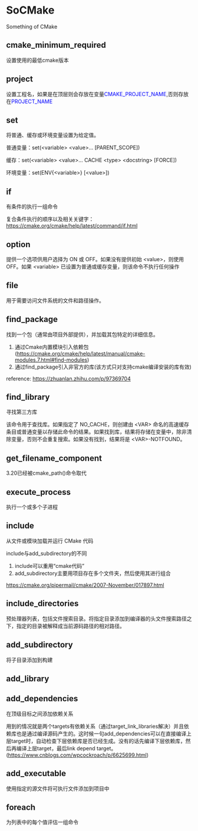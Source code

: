 # SoCMake
Something of CMake

## cmake_minimum_required 

设置使用的最低cmake版本

## project

设置工程名，如果是在顶层则会存放在变量<font color=blue>CMAKE_PROJECT_NAME</font>,否则存放在<font color=blue>PROJECT_NAME</font>

## set

将普通、缓存或环境变量设置为给定值。

普通变量：set(\<variable\> \<value\>... [PARENT_SCOPE])

缓存：set(\<variable\> \<value\>... CACHE \<type\> \<docstring\> [FORCE])

环境变量：set(ENV{\<variable\>} [\<value\>])

## if

有条件的执行一组命令

复合条件执行的顺序以及相关关键字：https://cmake.org/cmake/help/latest/command/if.html

## option

提供一个选项供用户选择为 ON 或 OFF。如果没有提供初始 \<value\>，则使用 OFF。如果 \<variable\> 已设置为普通或缓存变量，则该命令不执行任何操作

## file

用于需要访问文件系统的文件和路径操作。

## find_package

找到一个包（通常由项目外部提供），并加载其包特定的详细信息。

1. 通过Cmake内置模块引入依赖包(https://cmake.org/cmake/help/latest/manual/cmake-modules.7.html#find-modules)
2. 通过find_package引入非官方的库(该方式只对支持cmake编译安装的库有效)

reference: https://zhuanlan.zhihu.com/p/97369704

## find_library

寻找第三方库

该命令用于查找库。如果指定了 NO_CACHE，则创建由 \<VAR\> 命名的高速缓存条目或普通变量以存储此命令的结果。如果找到库，结果将存储在变量中，除非清除变量，否则不会重复搜索。如果没有找到，结果将是 \<VAR\>-NOTFOUND。

## get_filename_component

3.20已经被cmake_path()命令取代

##  execute_process

执行一个或多个子进程

## include

从文件或模块加载并运行 CMake 代码

include与add_subdirectory的不同

1. include可以重用“cmake代码”
2. add_subdirectory主要用项目存在多个文件夹，然后使用其进行组合

https://cmake.org/pipermail/cmake/2007-November/017897.html

## include_directories

预处理器列表，包括文件搜索目录。将指定目录添加到编译器的头文件搜索路径之下，指定的目录被解释成当前源码路径的相对路径。

## add_subdirectory

将子目录添加到构建

## add_library

## add_dependencies

在顶级目标之间添加依赖关系

用到的情况就是两个targets有依赖关系（通过target_link_libraries解决）并且依赖库也是通过编译源码产生的。这时候一句add_dependencies可以在直接编译上层target时，自动检查下层依赖库是否已经生成。没有的话先编译下层依赖库，然后再编译上层target，最后link depend target。(https://www.cnblogs.com/wpcockroach/p/6625699.html)

## add_executable

使用指定的源文件将可执行文件添加到项目中

## foreach

为列表中的每个值评估一组命令